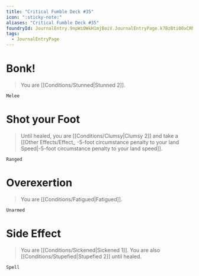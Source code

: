 ```yaml
---
title: "Critical Fumble Deck #35"
icon: ":sticky-note:"
aliases: "Critical Fumble Deck #35"
foundryId: JournalEntry.9npWiOWkH1mjBoiV.JournalEntryPage.k7BzBti00xCRMnZq
tags:
  - JournalEntryPage
---
```

# Bonk!

> You are [[Conditions/Stunned|Stunned 2]].

`Melee`

# Shot your Foot

> Until healed, you are [[Conditions/Clumsy|Clumsy 2]] and take a [[Other Effects/Effect_ -5-foot circumstance penalty to your land Speed|-5-foot circumstance penalty to your land speed]].

`Ranged`

# Overexertion

> You are [[Conditions/Fatigued|Fatigued]].

`Unarmed`

# Side Effect

> You are [[Conditions/Sickened|Sickened 1]]. You are also [[Conditions/Stupefied|Stupefied 2]] until healed.

`Spell`